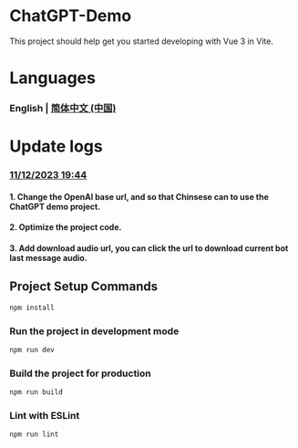# ChatGPT-Demo

This project should help get you started developing with Vue 3 in Vite.

# Languages
### English | [简体中文 (中国)](https://github.com/qaz3440798292/chatgpt-demo/blob/main/README-CN.md)

# Update logs

### [11/12/2023 19:44]() 
#### 1. Change the OpenAI base url, and so that Chinsese can to use the ChatGPT demo project.
#### 2. Optimize the project code.
#### 3. Add download audio url, you can click the url to download current bot last message audio.




## Project Setup Commands

```sh
npm install
```

### Run the project in development mode

```sh
npm run dev
```

### Build the project for production

```sh
npm run build
```

### Lint with ESLint

```sh
npm run lint
```
